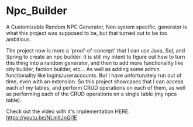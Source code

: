 # Npc_Builder
A Customizable Random NPC Generator, Non system specific, generator is what this project was supposed to be, but that turned out to be too ambitious.

The project now is more a 'proof-of-concept' that I can use Java, Sql, and Spring to create an npc builder. It is still my intent to figure out how to turn this thing into a random generator, and then to add
more functionality like city builder, faction builder, etc... As well as adding some admin functionality like logins/useraccounts. But I have unfortunately run out of time, even with an extension. So this project
showcases that I can access each of my tables, and perform CRUD operations on each of them, as well as performing each of the CRUD operations on a single table (my npcs table). 

Check out the video with it's implementation HERE: https://youtu.be/NLmltJnQj1E
